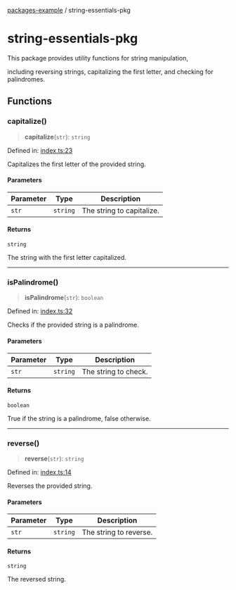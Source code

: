 [packages-example](../README.md) / string-essentials-pkg

# string-essentials-pkg

This package provides utility functions for string manipulation,

including reversing strings, capitalizing the first letter, and checking for palindromes.

## Functions

### capitalize()

> **capitalize**(`str`): `string`

Defined in: [index.ts:23](https://github.com/typedoc2md/typedoc-plugin-markdown-examples/blob/main/examples/packages/packages/string-essentials/index.ts#L23)

Capitalizes the first letter of the provided string.

#### Parameters

| Parameter | Type | Description |
| ------ | ------ | ------ |
| `str` | `string` | The string to capitalize. |

#### Returns

`string`

The string with the first letter capitalized.

***

### isPalindrome()

> **isPalindrome**(`str`): `boolean`

Defined in: [index.ts:32](https://github.com/typedoc2md/typedoc-plugin-markdown-examples/blob/main/examples/packages/packages/string-essentials/index.ts#L32)

Checks if the provided string is a palindrome.

#### Parameters

| Parameter | Type | Description |
| ------ | ------ | ------ |
| `str` | `string` | The string to check. |

#### Returns

`boolean`

True if the string is a palindrome, false otherwise.

***

### reverse()

> **reverse**(`str`): `string`

Defined in: [index.ts:14](https://github.com/typedoc2md/typedoc-plugin-markdown-examples/blob/main/examples/packages/packages/string-essentials/index.ts#L14)

Reverses the provided string.

#### Parameters

| Parameter | Type | Description |
| ------ | ------ | ------ |
| `str` | `string` | The string to reverse. |

#### Returns

`string`

The reversed string.
